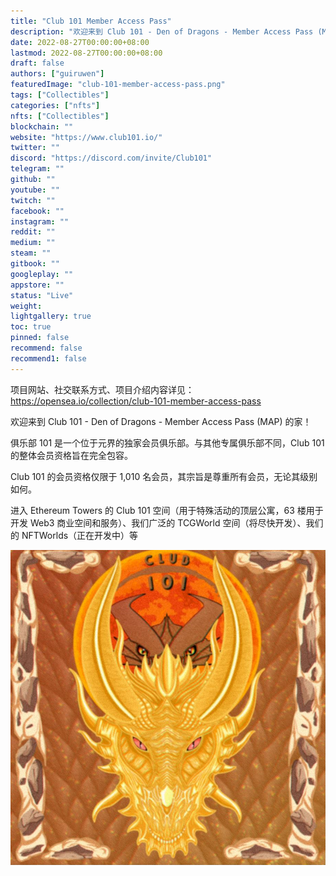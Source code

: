 ```yaml
---
title: "Club 101 Member Access Pass"
description: "欢迎来到 Club 101 - Den of Dragons - Member Access Pass (MAP) 的家！"
date: 2022-08-27T00:00:00+08:00
lastmod: 2022-08-27T00:00:00+08:00
draft: false
authors: ["guiruwen"]
featuredImage: "club-101-member-access-pass.png"
tags: ["Collectibles"]
categories: ["nfts"]
nfts: ["Collectibles"]
blockchain: ""
website: "https://www.club101.io/"
twitter: ""
discord: "https://discord.com/invite/Club101"
telegram: ""
github: ""
youtube: ""
twitch: ""
facebook: ""
instagram: ""
reddit: ""
medium: ""
steam: ""
gitbook: ""
googleplay: ""
appstore: ""
status: "Live"
weight: 
lightgallery: true
toc: true
pinned: false
recommend: false
recommend1: false
---
```

项目网站、社交联系方式、项目介绍内容详见：https://opensea.io/collection/club-101-member-access-pass

欢迎来到 Club 101 - Den of Dragons - Member Access Pass (MAP) 的家！

俱乐部 101 是一个位于元界的独家会员俱乐部。与其他专属俱乐部不同，Club 101 的整体会员资格旨在完全包容。

Club 101 的会员资格仅限于 1,010 名会员，其宗旨是尊重所有会员，无论其级别如何。

进入 Ethereum Towers 的 Club 101 空间（用于特殊活动的顶层公寓，63 楼用于开发 Web3 商业空间和服务）、我们广泛的 TCGWorld 空间（将尽快开发）、我们的 NFTWorlds（正在开发中）等

![nft](01.png)

